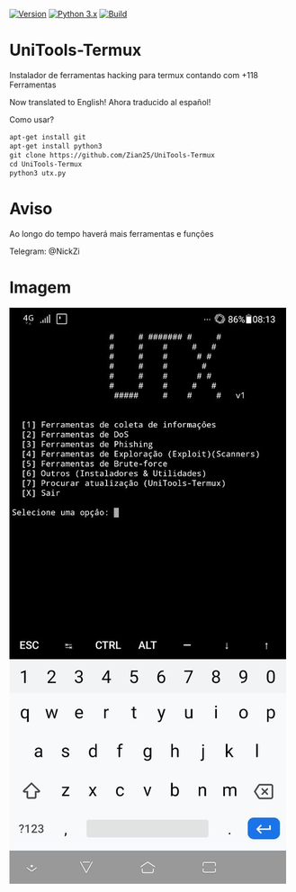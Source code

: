 [![Version](https://img.shields.io/badge/UniTools--Termux-V%201.0-red.svg)]()
[![Python 3.x](https://img.shields.io/badge/Python-3.x-blue.svg)]()
[![Build](https://img.shields.io/badge/Compativel-Termux-brightgreen.svg)]()



# UniTools-Termux
Instalador de ferramentas hacking para termux contando com +118‬ Ferramentas


Now translated to English!
Ahora traducido al español!

Como usar?


```
apt-get install git
apt-get install python3
git clone https://github.com/Zian25/UniTools-Termux
cd UniTools-Termux
python3 utx.py
```

# Aviso
Ao longo do tempo haverá mais ferramentas e funções


Telegram: @NickZi



# Imagem
<img src="modulos/utx.jpeg">


